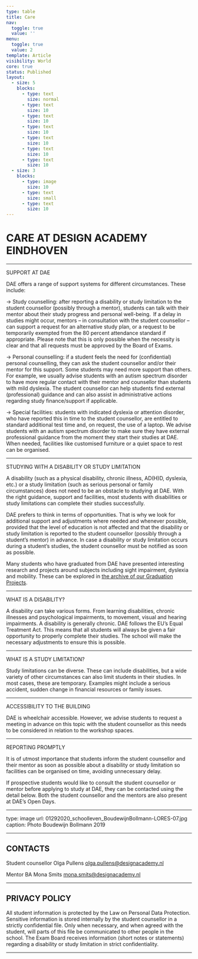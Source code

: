 ```yaml
---
type: table
title: Care
nav:
  toggle: true
  value: ''
menu:
  toggle: true
  value: 2
template: Article
visibility: World
core: true
status: Published
layout:
  - size: 5
    blocks:
      - type: text
        size: normal
      - type: text
        size: 10
      - type: text
        size: 10
      - type: text
        size: 10
      - type: text
        size: 10
      - type: text
        size: 10
      - type: text
        size: 10
  - size: 3
    blocks:
      - type: image
        size: 10
      - type: text
        size: small
      - type: text
        size: 10
---
```


# CARE AT DESIGN ACADEMY EINDHOVEN

---

SUPPORT AT DAE

DAE offers a range of support systems for different circumstances. These include:

→ Study counselling: after reporting a disability or study limitation to the student counsellor (possibly through a mentor), students can talk with their mentor about their study progress and personal well-being.  If a delay in studies might occur, mentors – in consultation with the student counsellor – can support a request for an alternative study plan, or a request to be temporarily exempted from the 80 percent attendance standard if appropriate. Please note that this is only possible when the necessity is clear and that all requests must be approved by the Board of Exams.

→ Personal counselling: if a student feels the need for (confidential) personal counselling, they can ask the student counsellor and/or their mentor for this support. Some students may need more support than others. For example, we usually advise students with an autism spectrum disorder to have more regular contact with their mentor and counsellor than students with mild dyslexia. The student counsellor can help students find external (professional) guidance and can also assist in administrative actions regarding study finance/support if applicable. 

→ Special facilities: students with indicated dyslexia or attention disorder, who have reported this in time to the student counsellor, are entitled to standard additional test time and, on request, the use of a laptop. We advise students with an autism spectrum disorder to make sure they have external professional guidance from the moment they start their studies at DAE. When needed, facilities like customised furniture or a quiet space to rest can be organised.

---

STUDYING WITH A DISABILITY OR STUDY LIMITATION

A disability (such as a physical disability, chronic illness, AD(H)D, dyslexia, etc.) or a study limitation (such as serious personal or family circumstances) does not need to be an obstacle to studying at DAE. With the right guidance, support and facilities, most students with disabilities or study limitations can complete their studies successfully.

DAE prefers to think in terms of opportunities. That is why we look for additional support and adjustments where needed and whenever possible, provided that the level of education is not affected and that the disability or study limitation is reported to the student counsellor (possibly through a student’s mentor) in advance. In case a disability or study limitation occurs during a student’s studies, the student counsellor must be notified as soon as possible. 

Many students who have graduated from DAE have presented interesting research and projects around subjects including sight impairment, dyslexia and mobility. These can be explored in [the archive of our Graduation Projects](https://www.designacademy.nl/p/study-at-dae/graduation-show/graduation-projects).

---

WHAT IS A DISABILITY?

A disability can take various forms. From learning disabilities, chronic illnesses and psychological impairments, to movement, visual and hearing impairments. A disability is generally chronic. DAE follows the EU’s Equal Treatment Act. This means that all students will always be given a fair opportunity to properly complete their studies. The school will make the necessary adjustments to ensure this is possible.

---

WHAT IS A STUDY LIMITATION?

Study limitations can be diverse. These can include disabilities, but a wide variety of other circumstances can also limit students in their studies. In most cases, these are temporary. Examples might include a serious accident, sudden change in financial resources or family issues.

---

ACCESSIBILITY TO THE BUILDING

DAE is wheelchair accessible. However, we advise students to request a meeting in advance on this topic with the student counsellor as this needs to be considered in relation to the workshop spaces.

---

REPORTING PROMPTLY

It is of utmost importance that students inform the student counsellor and their mentor as soon as possible about a disability or study limitation so facilities can be organised on time, avoiding unnecessary delay.

If prospective students would like to consult the student counsellor or mentor before applying to study at DAE, they can be contacted using the detail below. Both the student counsellor and the mentors are also present at DAE’s Open Days.

---

type: image
url: 01292020_schoolleven_BoudewijnBollmann-LORES-07.jpg
caption: Photo Boudewijn Bollmann 2019

---

## CONTACTS

Student counsellor Olga Pullens
<olga.pullens@designacademy.nl>

Mentor BA Mona Smits
<mona.smits@designacademy.nl>

---

## PRIVACY POLICY
All student information is protected by the Law on Personal Data Protection. Sensitive information is stored internally by the student counsellor in a strictly confidential file. Only when necessary, and when agreed with the student, will parts of this file be communicated to other people in the school. The Exam Board receives information (short notes or statements) regarding a disability or study limitation in strict confidentiality.

---
